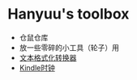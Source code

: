 # Hanyuu's toolbox
* 仓鼠仓库
* 放一些零碎的小工具（轮子）用
* [文本格式化转换器](/toolbox/tool/convert.html)
* [Kindle时钟](/toolbox/kindle)
